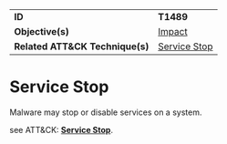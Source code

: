 |||
|---------|------------------------|
|**ID**|**T1489**|
|**Objective(s)**| [Impact](https://github.com/MAECProject/malware-behaviors/tree/master/impact)|
|**Related ATT&CK Technique(s)**|[Service Stop](https://attack.mitre.org/techniques/T1489/)| 


Service Stop
============
Malware may stop or disable services on a system.

see ATT&CK: [**Service Stop**](https://attack.mitre.org/techniques/T1489/).

